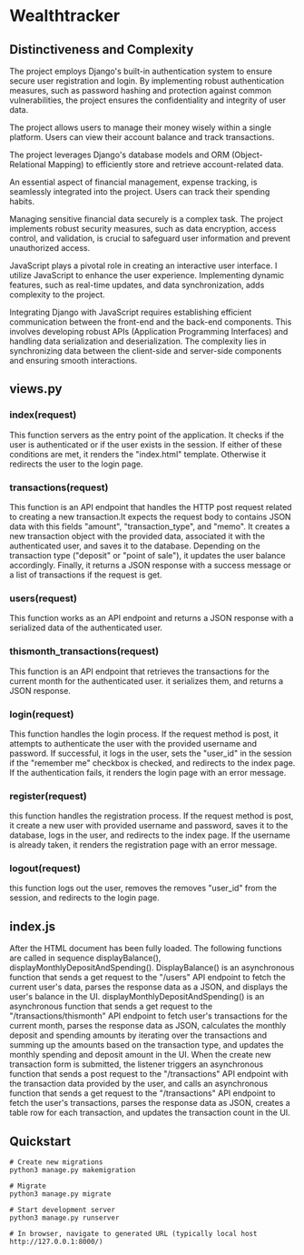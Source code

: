 # Wealthtracker

## Distinctiveness and Complexity
The project employs Django's built-in authentication system to ensure secure user registration and login. By
implementing robust authentication measures, such as password hashing and protection against common vulnerabilities,
the project ensures the confidentiality and integrity of user data.

The project allows users to manage their money wisely within a single platform. Users can view their account balance 
and track transactions.

The project leverages Django's database models and ORM (Object-Relational Mapping) to efficiently store and retrieve 
account-related data. 

An essential aspect of financial management, expense tracking, is seamlessly integrated into the project. Users can 
track their spending habits.

Managing sensitive financial data securely is a complex task. The project implements robust security measures, such
as data encryption, access control, and validation, is crucial to safeguard user information and prevent unauthorized
access.

JavaScript plays a pivotal role in creating an interactive user interface. I utilize JavaScript to enhance the user 
experience. Implementing dynamic features, such as real-time updates, and data synchronization, adds complexity to 
the project.

Integrating Django with JavaScript requires establishing efficient communication between the front-end and the 
back-end components. This involves developing robust APIs (Application Programming Interfaces) and handling data 
serialization and deserialization. The complexity lies in synchronizing data between the client-side and server-side 
components and ensuring smooth interactions.

## views.py
### index(request)
This function servers as the entry point of the application. It checks if the user is authenticated or if the user
exists in the session. If either of these conditions are met, it renders the "index.html" template. Otherwise it
redirects the user to the login page.

### transactions(request)
This function is an API endpoint that handles the HTTP post request related to creating a new transaction.It expects 
the request body to contains JSON data with this fields "amount", "transaction_type", and "memo". It creates a new 
transaction object with the provided data, associated it with the authenticated user, and saves it to the database. 
Depending on the transaction type ("deposit" or "point of sale"), it updates the user balance accordingly. Finally, 
it returns a JSON response with a success message or a list of transactions if the request is get.

### users(request)
This function works as an API endpoint and returns a JSON response with a serialized data of the authenticated user.

### thismonth_transactions(request)
This function is an API endpoint that retrieves the transactions for the current month for the authenticated user. it
serializes them, and returns a JSON response.

### login(request)
This function handles the login process. If the request method is post, it attempts to authenticate the user with the 
provided username and password. If successful, it logs in the user, sets the "user_id" in the session if the 
"remember me" checkbox is checked, and redirects to the index page. If the authentication fails, it renders the login 
page with an error message.

### register(request)
this function handles the registration process. If the request method is post, it create a new user with provided 
username and password, saves it to the database, logs in the user, and redirects to the index page. If the username 
is already taken, it renders the registration page with an error message.

### logout(request)
this function logs out the user, removes the removes "user_id" from the session, and redirects to the login page.

## index.js
After the HTML document has been fully loaded. The following functions are called in sequence displayBalance(), 
displayMonthlyDepositAndSpending(). DisplayBalance() is an asynchronous function that sends a get request to the 
"/users" API endpoint to fetch the current user's data, parses the response data as a JSON, and displays the user's 
balance in the UI. displayMonthlyDepositAndSpending() is an asynchronous function that sends a get request to the 
"/transactions/thismonth" API endpoint to fetch user's transactions for the current month, parses the response data 
as JSON, calculates the monthly deposit and spending amounts by iterating over the transactions and summing up the 
amounts based on the transaction type, and updates the monthly spending and deposit amount in the UI. When the create 
new transaction form is submitted, the listener triggers an asynchronous function that sends a post request to the 
"/transactions" API endpoint with the transaction data provided by the user, and calls an asynchronous function that 
sends a get request to the "/transactions" API endpoint to fetch the user's transactions, parses the response data as 
JSON, creates a table row for each transaction, and updates the transaction count in the UI.

## Quickstart
```
# Create new migrations
python3 manage.py makemigration

# Migrate
python3 manage.py migrate

# Start development server 
python3 manage.py runserver

# In browser, navigate to generated URL (typically local host http://127.0.0.1:8000/)
```